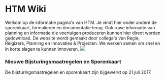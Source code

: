 HTM Wiki
========

Welkom op de informatie pagina's van HTM. Je vindt hier onder andere de sporenkaart, formulieren en documentatie terug. Ook ruwe informatie van planning en informatie die voertuigen produceren kunnen hier direct worden gedownload. De website wordt gemaakt door collega's van Regie, Reigizers, Planning en Innovaties & Projecten. We werken samen om snel en in korte slagen te kunnen innoveren.
  ![](img/logo-hr.jpg)


### Nieuwe Bijsturingsmaatregelen en Sporenkaart

De bijsturingsmaatregelen en sporenkaart zijn bijgewerkt op 21 juli 2017.
